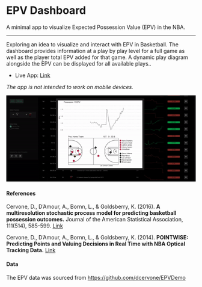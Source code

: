 # EPV Dashboard
A minimal app to visualize Expected Possession Value (EPV) in the NBA.

***

Exploring an idea to visualize and interact with EPV in Basketball. The dashboard provides information at a play by play level for a full game as well as the player total EPV added for that game. A dynamic play diagram alongside the EPV can be displayed for all available plays.. 

* Live App: [Link](https://josedv.shinyapps.io/EPV_NBA_Dashboard/)

*The app is not intended to work on mobile devices.*

![](anim2.gif)

#### References

Cervone, D., D’Amour, A., Bornn, L., & Goldsberry, K. (2016). **A multiresolution stochastic process model for predicting basketball possession outcomes.** Journal of the American Statistical Association, 111(514), 585-599. [Link](https://arxiv.org/abs/1408.0777)

Cervone, D., D’Amour, A., Bornn, L., & Goldsberry, K. (2014). **POINTWISE: Predicting Points and Valuing Decisions in Real Time with NBA Optical Tracking Data.**  [Link](http://www.lukebornn.com/papers/cervone_ssac_2014.pdf)

#### Data

The EPV data was sourced from https://github.com/dcervone/EPVDemo
